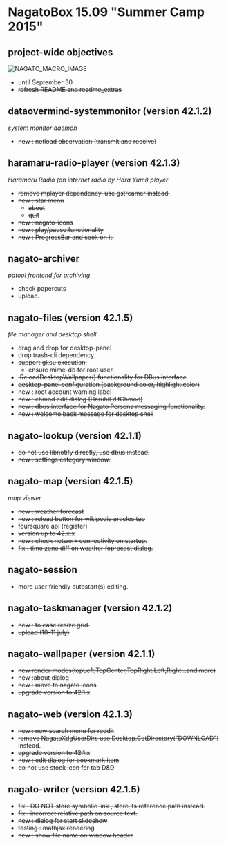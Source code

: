 # NagatoBox 15.09 "Summer Camp 2015"

## project-wide objectives

![NAGATO_MACRO_IMAGE](./haruhichan_yuki.jpg)

+ until September 30
+ ~~refresh README and readme_extras~~

## dataovermind-systemmonitor (version 42.1.2)

*system monitor daemon*

+ ~~new : netload observation (transmit and receive)~~

## haramaru-radio-player (version 42.1.3)

*Haramaru Radio (an internet radio by Hara Yumi) player*

+ ~~remove mplayer dependency. use gstreamer instead.~~
+ ~~new : star menu~~
    + ~~about~~
    + ~~quit~~
+ ~~new : nagato-icons~~
+ ~~new : play/pause functionality~~
+ ~~new : ProgressBar and seek on it.~~

## nagato-archiver

*patool frontend for archiving*

+ check papercuts
+ upload.

## nagato-files (version 42.1.5)

*file manager and desktop shell*

+ drag and drop for desktop-panel
+ drop trash-cli dependency.
+ ~~support gksu execution.~~
    + ~~ensure mime-db for root user.~~
+ ~~.ReloadDesktopWallpaper() functionality for DBus interface~~
+ ~~desktop-panel configuration (background color, highlight color)~~
+ ~~new : root account warning label~~
+ ~~new : chmod edit dialog (HaruhiEditChmod)~~
+ ~~new : dbus interface for Nagato Persona messaging functionality.~~
+ ~~new : welcome back message for desktop shell~~

## nagato-lookup (version 42.1.1)

+ ~~do not use libnotify directly, use dbus instead.~~
+ ~~new : settings category window.~~

## nagato-map (version 42.1.5)

*map viewer*

+ ~~new : weather forecast~~
+ ~~new : reload button for wikipedia articles tab~~
+ foursquare api (register)
+ ~~version up to 42.x.x~~
+ ~~new : check network connectivity on startup.~~
+ ~~fix : time zone diff on weather foprecast dialog.~~

## nagato-session

+ more user friendly autostart(s) editing.

## nagato-taskmanager (version 42.1.2)

+ ~~new : to ease resize grid.~~
+ ~~upload (10-11 july)~~

## nagato-wallpaper (version 42.1.1)

+ ~~new render modes(topLeft,TopCenter,TopRight,Left,Right...and more)~~
+ ~~new :about dialog~~
+ ~~new : move to nagato icons~~
+ ~~upgrade version to 42.1.x~~

## nagato-web (version 42.1.3)

+ ~~new : new search menu for reddit~~
+ ~~remove NagatoXdgUserDirs use Desktop.GetDirectory("DOWNLOAD") instead.~~
+ ~~upgrade version to 42.1.x~~
+ ~~new : edit dialog for bookmark item~~
+ ~~do not use stock icon for tab D&D~~

## nagato-writer (version 42.1.5)

+ ~~fix : DO NOT store symbolic link , store its reference path instead.~~
+ ~~fix : incorrect relative path on source text.~~
+ ~~new : dialog for start slideshow~~
+ ~~testing : mathjax rendering~~
+ ~~new : show file name on window header~~

